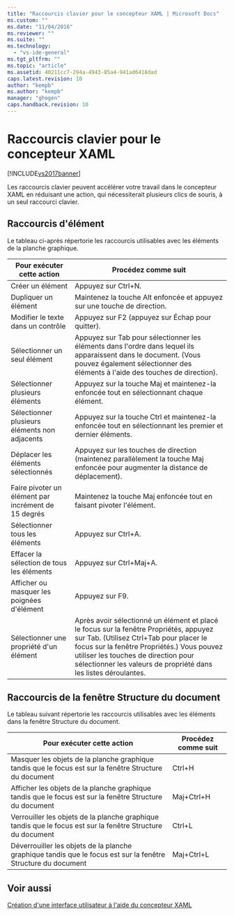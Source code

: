 ```yaml
---
title: "Raccourcis clavier pour le concepteur XAML | Microsoft Docs"
ms.custom: ""
ms.date: "11/04/2016"
ms.reviewer: ""
ms.suite: ""
ms.technology: 
  - "vs-ide-general"
ms.tgt_pltfrm: ""
ms.topic: "article"
ms.assetid: 40211cc7-294a-4943-85a4-941ad6418dad
caps.latest.revision: 10
author: "kempb"
ms.author: "kempb"
manager: "ghogen"
caps.handback.revision: 10
---
```

# Raccourcis clavier pour le concepteur XAML
[!INCLUDE[vs2017banner](../code-quality/includes/vs2017banner.md)]

Les raccourcis clavier peuvent accélérer votre travail dans le concepteur XAML en réduisant une action, qui nécessiterait plusieurs clics de souris, à un seul raccourci clavier.  
  
## Raccourcis d'élément  
 Le tableau ci\-après répertorie les raccourcis utilisables avec les éléments de la planche graphique.  
  
|**Pour exécuter cette action**|**Procédez comme suit**|  
|------------------------------------|-----------------------------|  
|Créer un élément|Appuyez sur Ctrl\+N.|  
|Dupliquer un élément|Maintenez la touche Alt enfoncée et appuyez sur une touche de direction.|  
|Modifier le texte dans un contrôle|Appuyez sur F2 \(appuyez sur Échap pour quitter\).|  
|Sélectionner un seul élément|Appuyez sur Tab pour sélectionner les éléments dans l'ordre dans lequel ils apparaissent dans le document.  \(Vous pouvez également sélectionner des éléments à l'aide des touches de direction\).|  
|Sélectionner plusieurs éléments|Appuyez sur la touche Maj et maintenez\-la enfoncée tout en sélectionnant chaque élément.|  
|Sélectionner plusieurs éléments non adjacents|Appuyez sur la touche Ctrl et maintenez\-la enfoncée tout en sélectionnant les premier et dernier éléments.|  
|Déplacer les éléments sélectionnés|Appuyez sur les touches de direction \(maintenez parallèlement la touche Maj enfoncée pour augmenter la distance de déplacement\).|  
|Faire pivoter un élément par incrément de 15 degrés|Maintenez la touche Maj enfoncée tout en faisant pivoter l'élément.|  
|Sélectionner tous les éléments|Appuyez sur Ctrl\+A.|  
|Effacer la sélection de tous les éléments|Appuyez sur Ctrl\+Maj\+A.|  
|Afficher ou masquer les poignées d'élément|Appuyez sur F9.|  
|Sélectionner une propriété d'un élément|Après avoir sélectionné un élément et placé le focus sur la fenêtre Propriétés, appuyez sur Tab.  \(Utilisez Ctrl\+Tab pour placer le focus sur la fenêtre Propriétés.\) Vous pouvez utiliser les touches de direction pour sélectionner les valeurs de propriété dans les listes déroulantes.|  
  
## Raccourcis de la fenêtre Structure du document  
 Le tableau suivant répertorie les raccourcis utilisables avec les éléments dans la fenêtre Structure du document.  
  
|**Pour exécuter cette action**|**Procédez comme suit**|  
|------------------------------------|-----------------------------|  
|Masquer les objets de la planche graphique tandis que le focus est sur la fenêtre Structure du document|Ctrl\+H|  
|Afficher les objets de la planche graphique tandis que le focus est sur la fenêtre Structure du document|Maj\+Ctrl\+H|  
|Verrouiller les objets de la planche graphique tandis que le focus est sur la fenêtre Structure du document|Ctrl\+L|  
|Déverrouiller les objets de la planche graphique tandis que le focus est sur la fenêtre Structure du document|Maj\+Ctrl\+L|  
  
## Voir aussi  
 [Création d'une interface utilisateur à l'aide du concepteur XAML](../designers/creating-a-ui-by-using-xaml-designer-in-visual-studio.md)